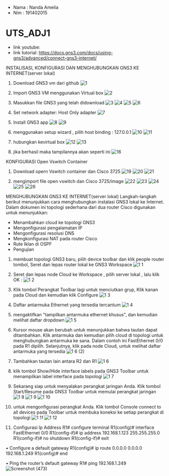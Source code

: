 - Nama   : Nanda Amelia
- Nim    : 191402015

# UTS_ADJ1
- link youtube: 
- link tutorial: https://docs.gns3.com/docs/using-gns3/advanced/connect-gns3-internet/ 

INSTALISASI, KONFIGURASI DAN MENGHUBUNGKAN GNS3 KE INTERNET(server lokal)

1.	Download GNS3 vm dari github
![1](https://user-images.githubusercontent.com/66839985/138457969-52dd6add-3528-45c1-824f-3aa4e0b52666.png)

2.  Import GNS3 VM menggunakan Virtual box
![2](https://user-images.githubusercontent.com/66839985/138457972-3293fed4-c73e-4de2-a174-299d4b3b6667.png)

3.	Masukkan file GNS3 yang telah didownload
![3](https://user-images.githubusercontent.com/66839985/138457977-091d8e9f-7271-4e9c-9e9b-4fa12d758fb5.png)
![4](https://user-images.githubusercontent.com/66839985/138457980-259427f1-977d-432e-89d2-325f5a028f11.png)
![5](https://user-images.githubusercontent.com/66839985/138457986-daaa1db8-404c-43a0-8c92-e96d8e724f60.png)
![6](https://user-images.githubusercontent.com/66839985/138458022-bed93dcf-c4bf-4ad5-8475-336121414c6f.png)

4.	Set network adapter: Host Only adapter
![7](https://user-images.githubusercontent.com/66839985/138458041-aaadde0c-6439-4075-8f33-6d33ccc61c61.png)

5.	Install GNS3 app
![8](https://user-images.githubusercontent.com/66839985/138458056-11ec147e-d7da-420d-9ac5-ca7f5833b6a6.png)
![9](https://user-images.githubusercontent.com/66839985/138458068-3104e169-0cab-4f8e-83dd-2a74205603ec.png)

6.	menggunakan setup wizard , pilih host binding : 127.0.0.1
![10](https://user-images.githubusercontent.com/66839985/138458074-34ec564b-5cfc-4a30-8006-06a7060798f5.png)
![11](https://user-images.githubusercontent.com/66839985/138458078-4e511c1b-426a-49b4-9d7c-1e31ec5cc35d.png)

7.	hubungkan kevirtual box
![12](https://user-images.githubusercontent.com/66839985/138458083-e0f4f49a-bab0-4338-8945-e0ddff9050ed.png)
![13](https://user-images.githubusercontent.com/66839985/138458092-fdc639cd-0d80-459e-ae80-404567531a31.png)

8. jika berhasil maka tampilannya akan seperti ini
![16](https://user-images.githubusercontent.com/66839985/138458096-dd20ff8a-e84f-4f64-978d-45ef2d8d76e2.png)


KONFIGURASI Open Vswitch Container
1.	Download opern Vswitch container dan Cisco 3725
![19](https://user-images.githubusercontent.com/66839985/138458102-6aaac37a-576b-4167-b178-0068b5c24ee4.png)
![20](https://user-images.githubusercontent.com/66839985/138458107-a7848bdd-0db7-4977-b449-f0abdc8d7cc8.png)
![21](https://user-images.githubusercontent.com/66839985/138458111-97403453-a0b2-4248-8690-cfe4946c97c1.png)

2. mengimport file open vswitch dan Cisco 3725/image
![22](https://user-images.githubusercontent.com/66839985/138458117-de9ac3f8-e6d0-4406-8ac1-51894e9d8d4e.png)
![23](https://user-images.githubusercontent.com/66839985/138458124-757ad8bb-8f0c-4990-b79c-6b0069f9d7f7.png)
![24](https://user-images.githubusercontent.com/66839985/138458127-47a53c65-0121-4b82-ace3-a3b89d12ae7b.png)
![25](https://user-images.githubusercontent.com/66839985/138458132-d09270b2-632b-4956-a593-59a95dd750d6.png)
![26](https://user-images.githubusercontent.com/66839985/138458134-ff90125d-51d2-4669-8f85-b4d4f5d15988.png)


MENGHUBUNGKAN GNS3 KE INTERNET(server lokal)
Langkah-langkah berikut menunjukkan cara menghubungkan instalasi GNS3 lokal ke Internet. Dalam dokumen ini topologi sederhana dari dua router Cisco digunakan untuk menunjukkan:
- Menambahkan cloud ke topologi GNS3
- Mengonfigurasi pengalamatan IP
-	Mengonfigurasi resolusi DNS
-	Mengkonfigurasi NAT pada router Cisco
-	Rute Iklan di OSPF
-	Pengujian

1.	membuat topologi GNS3 baru, pilih device toolbar dan klik people router tombol, Seret dan lepas router lokal ke GNS3 Workspace
![1 1](https://user-images.githubusercontent.com/66839985/138457886-a241d5ac-9fa4-45d7-8750-893da9c981fe.png)

2. Seret dan lepas node Cloud ke Workspace , pilih server lokal , lalu klik OK :
![1 2](https://user-images.githubusercontent.com/66839985/138457896-ab013927-bdeb-467c-b4ea-356f50752760.png)

3.	Klik tombol Perangkat Toolbar lagi untuk menciutkan grup, Klik kanan pada Cloud dan kemudian klik Configure
![1 3](https://user-images.githubusercontent.com/66839985/138457899-64250c5f-8521-4435-9a2e-f76f24752fbd.png)

4.	Daftar antarmuka Ethernet yang tersedia tercantum
![1 4](https://user-images.githubusercontent.com/66839985/138457908-76068d66-96d0-4680-8036-e841a481b35e.png)

5.	mengaktifkan "tampilkan antarmuka ethernet khusus", dan kemudian melihat daftar dropdown
![1 5](https://user-images.githubusercontent.com/66839985/138457917-e7ea9b7d-72a5-4c7a-9e76-6307533dd12d.png)

6.	Kursor mouse akan berubah untuk menunjukkan bahwa tautan dapat ditambahkan. Klik antarmuka dan kemudian pilih cloud di topologi untuk menghubungkan antarmuka ke sana. Dalam contoh ini FastEthernet 0/0 pada R1 dipilih. Selanjutnya, klik pada node Cloud, untuk melihat daftar antarmuka yang tersedia
![1 6 (2)](https://user-images.githubusercontent.com/66839985/138457921-a66e5d49-cdbd-44da-b14f-c98aef5ad4c6.png)

7. Tambahkan tautan lain antara R2 dan R1
![1 6](https://user-images.githubusercontent.com/66839985/138457927-b1cd676b-58c7-47ca-b3c9-4098fe992899.png)

8.	klik tombol Show/Hide interface labels pada GNS3 Toolbar untuk menampilkan label interface pada topologi
![1 7](https://user-images.githubusercontent.com/66839985/138457936-d21ea7c0-109e-467a-b643-f938bcf722ff.png)

9.	Sekarang siap untuk menyalakan perangkat jaringan Anda. Klik tombol Start/Resume pada GNS3 Toolbar untuk memulai perangkat jaringan 
![1 8](https://user-images.githubusercontent.com/66839985/138457940-73da8094-8e5c-46d5-9a3e-1ec350455eb0.png)
![1 9](https://user-images.githubusercontent.com/66839985/138457943-a530d47d-f052-4f90-882f-edcc442ccaa7.png)
![1 10](https://user-images.githubusercontent.com/66839985/138457947-608720a4-8096-4262-96b7-5d312ca15941.png)

10.	untuk mengonfigurasi perangkat Anda. Klik tombol Console connect to all devices pada Toolbar untuk membuka koneksi ke setiap perangkat di topologi
![1 11](https://user-images.githubusercontent.com/66839985/138457954-e2f11628-8de2-4f3f-a07c-6e8f72f381fa.png)
![1 12](https://user-images.githubusercontent.com/66839985/138457963-8a937cfa-5f25-4eee-b64e-11879d218855.png)

11.	Configurasi Ip Address
R1# configure terminal
R1(config)# interface FastEthernet 0/0
R1(config-if)# ip address 192.168.1.123 255.255.255.0
R1(config-if)# no shutdown
R1(config-if)# exit

•	Configure a default gateway
R1(config)# ip route 0.0.0.0 0.0.0.0 192.168.1.249
R1(config)# end

•	Ping the router’s default gateway
R1# ping 192.168.1.249
![Screenshot (473)](https://user-images.githubusercontent.com/66839985/138457829-e6213d22-f813-44e5-ae0c-64c644b14249.png)
